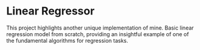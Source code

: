 # Linear Regressor
This project highlights another unique implementation of mine. Basic linear regression model from scratch, providing an insightful example of one of the fundamental algorithms for regression tasks.
